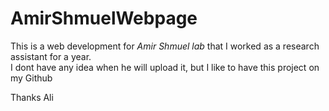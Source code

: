 <h1>AmirShmuelWebpage</h1>

This is a web development for <em>Amir Shmuel lab</em> that I worked as a research assistant for a year.<br/>
I dont have any idea when he will upload it, but I like to have this project on my Github

Thanks
Ali
